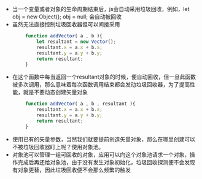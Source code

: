 + 当一个变量或者对象的生命周期结束后，js会自动采用垃圾回收，例如，let obj = new Object(); obj = null; 会自动被回收
+ 虽然无法直接控制垃圾回收器但可以间接采用
```js
        function addVector( a , b ){
            let resultant = new Vector();
            resultant.x = a.x + b.x;
            resultant.y = a.y + b.y;
            return resultant;
        }
```
+ 在这个函数中每当返回一个resultant对象的时候，便自动回收，但一旦此函数被多次调用，那么意味着每次函数调用结束都会发动垃圾回收器，为了提高性能，就是不要动态创建矢量对象
```js
        function addVector( a , b , resultant ){
            resultant.x = a.x + b.x;
            resultant.y = a.y + b.y;
            return resultant;
        }
```
+ 使用已有的矢量参数，当然我们就要提前创造矢量对象，那么在哪里创建可以不被垃圾回收器盯上呢？使用对象池。
+ 对象池可以管理一组可回收的对象，应用可以向这个对象池请求一个对象，操作完成后再还给对象池，由于没有发生对象初始化，垃圾回收探测便不会发现有对象更替，因此垃圾回收便不会那么频繁的触发